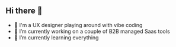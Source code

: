 ## Hi there 👋

- 💬 I'm a UX designer playing around with vibe coding
- 🔭 I’m currently working on a couple of B2B managed Saas tools
- 🌱 I’m currently learning everything
